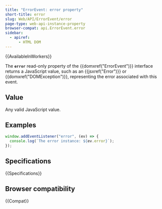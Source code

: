 ```yaml
---
title: "ErrorEvent: error property"
short-title: error
slug: Web/API/ErrorEvent/error
page-type: web-api-instance-property
browser-compat: api.ErrorEvent.error
sidebar:
  - apiref:
      - HTML DOM
---
```


{{AvailableInWorkers}}

The **`error`** read-only property of the {{domxref("ErrorEvent")}} interface returns a JavaScript value, such as an {{jsxref("Error")}} or {{domxref("DOMException")}}, representing the error associated with this event.

## Value

Any valid JavaScript value.

## Examples

```js
window.addEventListener("error", (ev) => {
  console.log(`The error instance: ${ev.error}`);
});
```

## Specifications

{{Specifications}}

## Browser compatibility

{{Compat}}

